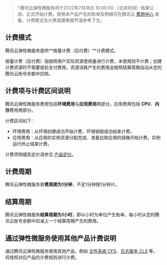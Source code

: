 

>! 腾讯云弹性微服务将于2022年7月18日 10:00:00 （北京时间）结束公测，正式开始计费。使用本产品产生的账单及明细可在腾讯云 [费用中心](https://console.cloud.tencent.com/expense/bill/overview) 查看，计费模式及计费周期等细节请参考下文。

## 计费模式
腾讯云弹性微服务提供**按量计费（后付费）**计费模式。

按量计费（后付费）指按照用户实际资源使用量进行计费，未使用则不计费；创建计费资源时不需要提前支付费用，资源消耗产生的费用会按照结算周期自动从您的腾讯云账号余额中扣除。

## 计费项与计费区间说明
腾讯云弹性微服务费用包括**环境费用**与**应用费用**两部分。应用费用包括 **CPU**、**内存**费用两部分。

计费区间如下：

- 环境费用：从环境创建成功开始计费，环境销毁成功结束计费。
- 应用费用：从应用的实例资源分配完成、准备拉取应用的镜像开始计费，实例运行终止结束计费。

计费项明细及定价请参见 [产品定价](https://cloud.tencent.com/document/product/1371/75200)。

## 计费周期
腾讯云弹性微服务**计费周期为1分钟**，不足1分钟按1分钟计。

## 结算周期
腾讯云弹性微服务**结算周期为1小时**，即以小时为单位产生账单。每小时从您的腾讯云账号余额中扣减上一个结算周期产生的费用。

## 通过弹性微服务使用其他产品计费说明
通过腾讯云弹性微服务使用其他产品，例如 [文件系统 CFS](https://cloud.tencent.com/document/product/582/9553)、[日志服务 CLS](https://cloud.tencent.com/document/product/614/45802) 等，将按照对应产品的计费规则进行计费。
